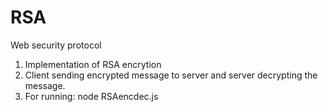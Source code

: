 # RSA
Web security protocol

1) Implementation of RSA encrytion 
2) Client sending encrypted message to server and server decrypting the message.
3) For running: node RSAencdec.js
